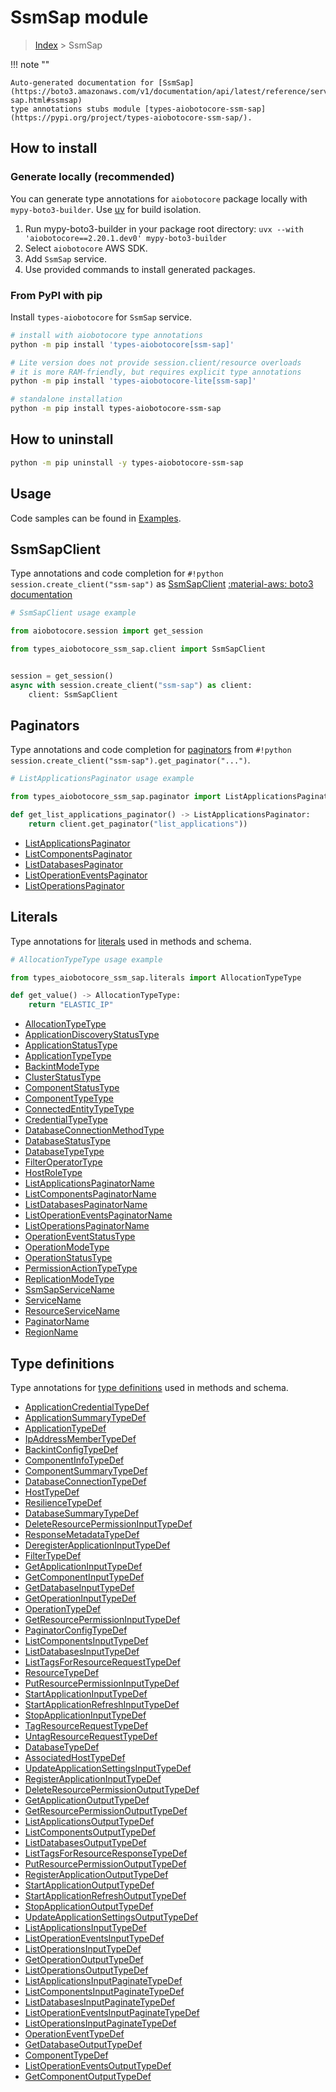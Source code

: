 # SsmSap module

> [Index](../README.md) > SsmSap


!!! note ""

    Auto-generated documentation for [SsmSap](https://boto3.amazonaws.com/v1/documentation/api/latest/reference/services/ssm-sap.html#ssmsap)
    type annotations stubs module [types-aiobotocore-ssm-sap](https://pypi.org/project/types-aiobotocore-ssm-sap/).

## How to install

### Generate locally (recommended)

You can generate type annotations for `aiobotocore` package locally with `mypy-boto3-builder`.
Use [uv](https://docs.astral.sh/uv/getting-started/installation/) for build isolation.

1. Run mypy-boto3-builder in your package root directory: `uvx --with 'aiobotocore==2.20.1.dev0' mypy-boto3-builder`
1. Select `aiobotocore` AWS SDK.
1. Add `SsmSap` service.
1. Use provided commands to install generated packages.



### From PyPI with pip

Install `types-aiobotocore` for `SsmSap` service.

```bash
# install with aiobotocore type annotations
python -m pip install 'types-aiobotocore[ssm-sap]'

# Lite version does not provide session.client/resource overloads
# it is more RAM-friendly, but requires explicit type annotations
python -m pip install 'types-aiobotocore-lite[ssm-sap]'

# standalone installation
python -m pip install types-aiobotocore-ssm-sap
```



## How to uninstall

```bash
python -m pip uninstall -y types-aiobotocore-ssm-sap
```

## Usage

Code samples can be found in [Examples](./usage.md).

## SsmSapClient

Type annotations and code completion for  `#!python session.create_client("ssm-sap")` as [SsmSapClient](./client.md)
[:material-aws: boto3 documentation](https://boto3.amazonaws.com/v1/documentation/api/latest/reference/services/ssm-sap.html#SsmSap.Client)

```python
# SsmSapClient usage example

from aiobotocore.session import get_session

from types_aiobotocore_ssm_sap.client import SsmSapClient


session = get_session()
async with session.create_client("ssm-sap") as client:
    client: SsmSapClient
```


## Paginators

Type annotations and code completion for
[paginators](./paginators.md)
from `#!python session.create_client("ssm-sap").get_paginator("...")`.

```python
# ListApplicationsPaginator usage example

from types_aiobotocore_ssm_sap.paginator import ListApplicationsPaginator

def get_list_applications_paginator() -> ListApplicationsPaginator:
    return client.get_paginator("list_applications"))
```

- [ListApplicationsPaginator](./paginators.md#listapplicationspaginator)
- [ListComponentsPaginator](./paginators.md#listcomponentspaginator)
- [ListDatabasesPaginator](./paginators.md#listdatabasespaginator)
- [ListOperationEventsPaginator](./paginators.md#listoperationeventspaginator)
- [ListOperationsPaginator](./paginators.md#listoperationspaginator)








## Literals

Type annotations for [literals](./literals.md) used in methods and schema.

```python
# AllocationTypeType usage example

from types_aiobotocore_ssm_sap.literals import AllocationTypeType

def get_value() -> AllocationTypeType:
    return "ELASTIC_IP"
```

- [AllocationTypeType](./literals.md#allocationtypetype)
- [ApplicationDiscoveryStatusType](./literals.md#applicationdiscoverystatustype)
- [ApplicationStatusType](./literals.md#applicationstatustype)
- [ApplicationTypeType](./literals.md#applicationtypetype)
- [BackintModeType](./literals.md#backintmodetype)
- [ClusterStatusType](./literals.md#clusterstatustype)
- [ComponentStatusType](./literals.md#componentstatustype)
- [ComponentTypeType](./literals.md#componenttypetype)
- [ConnectedEntityTypeType](./literals.md#connectedentitytypetype)
- [CredentialTypeType](./literals.md#credentialtypetype)
- [DatabaseConnectionMethodType](./literals.md#databaseconnectionmethodtype)
- [DatabaseStatusType](./literals.md#databasestatustype)
- [DatabaseTypeType](./literals.md#databasetypetype)
- [FilterOperatorType](./literals.md#filteroperatortype)
- [HostRoleType](./literals.md#hostroletype)
- [ListApplicationsPaginatorName](./literals.md#listapplicationspaginatorname)
- [ListComponentsPaginatorName](./literals.md#listcomponentspaginatorname)
- [ListDatabasesPaginatorName](./literals.md#listdatabasespaginatorname)
- [ListOperationEventsPaginatorName](./literals.md#listoperationeventspaginatorname)
- [ListOperationsPaginatorName](./literals.md#listoperationspaginatorname)
- [OperationEventStatusType](./literals.md#operationeventstatustype)
- [OperationModeType](./literals.md#operationmodetype)
- [OperationStatusType](./literals.md#operationstatustype)
- [PermissionActionTypeType](./literals.md#permissionactiontypetype)
- [ReplicationModeType](./literals.md#replicationmodetype)
- [SsmSapServiceName](./literals.md#ssmsapservicename)
- [ServiceName](./literals.md#servicename)
- [ResourceServiceName](./literals.md#resourceservicename)
- [PaginatorName](./literals.md#paginatorname)
- [RegionName](./literals.md#regionname)




## Type definitions

Type annotations for [type definitions](./type_defs.md) used in methods and schema.

- [ApplicationCredentialTypeDef](./type_defs.md#applicationcredentialtypedef)
- [ApplicationSummaryTypeDef](./type_defs.md#applicationsummarytypedef)
- [ApplicationTypeDef](./type_defs.md#applicationtypedef)
- [IpAddressMemberTypeDef](./type_defs.md#ipaddressmembertypedef)
- [BackintConfigTypeDef](./type_defs.md#backintconfigtypedef)
- [ComponentInfoTypeDef](./type_defs.md#componentinfotypedef)
- [ComponentSummaryTypeDef](./type_defs.md#componentsummarytypedef)
- [DatabaseConnectionTypeDef](./type_defs.md#databaseconnectiontypedef)
- [HostTypeDef](./type_defs.md#hosttypedef)
- [ResilienceTypeDef](./type_defs.md#resiliencetypedef)
- [DatabaseSummaryTypeDef](./type_defs.md#databasesummarytypedef)
- [DeleteResourcePermissionInputTypeDef](./type_defs.md#deleteresourcepermissioninputtypedef)
- [ResponseMetadataTypeDef](./type_defs.md#responsemetadatatypedef)
- [DeregisterApplicationInputTypeDef](./type_defs.md#deregisterapplicationinputtypedef)
- [FilterTypeDef](./type_defs.md#filtertypedef)
- [GetApplicationInputTypeDef](./type_defs.md#getapplicationinputtypedef)
- [GetComponentInputTypeDef](./type_defs.md#getcomponentinputtypedef)
- [GetDatabaseInputTypeDef](./type_defs.md#getdatabaseinputtypedef)
- [GetOperationInputTypeDef](./type_defs.md#getoperationinputtypedef)
- [OperationTypeDef](./type_defs.md#operationtypedef)
- [GetResourcePermissionInputTypeDef](./type_defs.md#getresourcepermissioninputtypedef)
- [PaginatorConfigTypeDef](./type_defs.md#paginatorconfigtypedef)
- [ListComponentsInputTypeDef](./type_defs.md#listcomponentsinputtypedef)
- [ListDatabasesInputTypeDef](./type_defs.md#listdatabasesinputtypedef)
- [ListTagsForResourceRequestTypeDef](./type_defs.md#listtagsforresourcerequesttypedef)
- [ResourceTypeDef](./type_defs.md#resourcetypedef)
- [PutResourcePermissionInputTypeDef](./type_defs.md#putresourcepermissioninputtypedef)
- [StartApplicationInputTypeDef](./type_defs.md#startapplicationinputtypedef)
- [StartApplicationRefreshInputTypeDef](./type_defs.md#startapplicationrefreshinputtypedef)
- [StopApplicationInputTypeDef](./type_defs.md#stopapplicationinputtypedef)
- [TagResourceRequestTypeDef](./type_defs.md#tagresourcerequesttypedef)
- [UntagResourceRequestTypeDef](./type_defs.md#untagresourcerequesttypedef)
- [DatabaseTypeDef](./type_defs.md#databasetypedef)
- [AssociatedHostTypeDef](./type_defs.md#associatedhosttypedef)
- [UpdateApplicationSettingsInputTypeDef](./type_defs.md#updateapplicationsettingsinputtypedef)
- [RegisterApplicationInputTypeDef](./type_defs.md#registerapplicationinputtypedef)
- [DeleteResourcePermissionOutputTypeDef](./type_defs.md#deleteresourcepermissionoutputtypedef)
- [GetApplicationOutputTypeDef](./type_defs.md#getapplicationoutputtypedef)
- [GetResourcePermissionOutputTypeDef](./type_defs.md#getresourcepermissionoutputtypedef)
- [ListApplicationsOutputTypeDef](./type_defs.md#listapplicationsoutputtypedef)
- [ListComponentsOutputTypeDef](./type_defs.md#listcomponentsoutputtypedef)
- [ListDatabasesOutputTypeDef](./type_defs.md#listdatabasesoutputtypedef)
- [ListTagsForResourceResponseTypeDef](./type_defs.md#listtagsforresourceresponsetypedef)
- [PutResourcePermissionOutputTypeDef](./type_defs.md#putresourcepermissionoutputtypedef)
- [RegisterApplicationOutputTypeDef](./type_defs.md#registerapplicationoutputtypedef)
- [StartApplicationOutputTypeDef](./type_defs.md#startapplicationoutputtypedef)
- [StartApplicationRefreshOutputTypeDef](./type_defs.md#startapplicationrefreshoutputtypedef)
- [StopApplicationOutputTypeDef](./type_defs.md#stopapplicationoutputtypedef)
- [UpdateApplicationSettingsOutputTypeDef](./type_defs.md#updateapplicationsettingsoutputtypedef)
- [ListApplicationsInputTypeDef](./type_defs.md#listapplicationsinputtypedef)
- [ListOperationEventsInputTypeDef](./type_defs.md#listoperationeventsinputtypedef)
- [ListOperationsInputTypeDef](./type_defs.md#listoperationsinputtypedef)
- [GetOperationOutputTypeDef](./type_defs.md#getoperationoutputtypedef)
- [ListOperationsOutputTypeDef](./type_defs.md#listoperationsoutputtypedef)
- [ListApplicationsInputPaginateTypeDef](./type_defs.md#listapplicationsinputpaginatetypedef)
- [ListComponentsInputPaginateTypeDef](./type_defs.md#listcomponentsinputpaginatetypedef)
- [ListDatabasesInputPaginateTypeDef](./type_defs.md#listdatabasesinputpaginatetypedef)
- [ListOperationEventsInputPaginateTypeDef](./type_defs.md#listoperationeventsinputpaginatetypedef)
- [ListOperationsInputPaginateTypeDef](./type_defs.md#listoperationsinputpaginatetypedef)
- [OperationEventTypeDef](./type_defs.md#operationeventtypedef)
- [GetDatabaseOutputTypeDef](./type_defs.md#getdatabaseoutputtypedef)
- [ComponentTypeDef](./type_defs.md#componenttypedef)
- [ListOperationEventsOutputTypeDef](./type_defs.md#listoperationeventsoutputtypedef)
- [GetComponentOutputTypeDef](./type_defs.md#getcomponentoutputtypedef)

